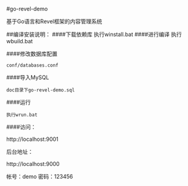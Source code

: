 #go-revel-demo

基于Go语言和Revel框架的内容管理系统

##编译安装说明：
####下载依赖库
    执行winstall.bat 
####进行编译
    执行wbuild.bat 

####修改数据库配置
	
	conf/databases.conf

####导入MySQL

	doc目录下go-revel-demo.sql

####运行
	
	执行wrun.bat 

####访问： 

http://localhost:9001

后台地址：

http://localhost:9000

帐号：demo
密码：123456


